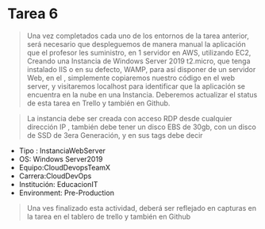 # Tarea 6

>	Una vez completados cada uno de los entornos de la tarea anterior, será necesario que despleguemos de manera manual la aplicación que el profesor les suministro, en 1 servidor en AWS, utilizando EC2, Creando una Instancia de Windows Server 2019 t2.micro,  que tenga instalado IIS o en su defecto, WAMP, para así disponer de un servidor Web, en el , simplemente copiaremos nuestro código en el web server, y visitaremos localhost para identificar que la aplicación se encuentra en la nube en una Instancia. Deberemos actualizar el status de esta tarea en Trello y también en Github.


> La instancia debe ser creada con acceso RDP desde cualquier dirección IP , también debe tener un disco EBS de 30gb, con un disco de SSD de 3era Generación, y en sus tags debe decir 

*	Tipo : InstanciaWebServer
*	OS: Windows Server2019
*	Equipo:CloudDevopsTeamX
*	Carrera:CloudDevOps
*	Institución: EducacionIT
*	Environment: Pre-Production


> Una ves finalizado esta actividad, deberá ser reflejado en capturas en la tarea en el tablero de trello y también en Github
